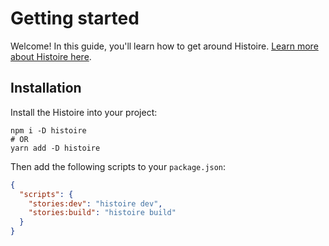 # Getting started

Welcome! In this guide, you'll learn how to get around Histoire. [Learn more about Histoire here](./introduction.md).

## Installation

Install the Histoire into your project:

```shell
npm i -D histoire
# OR
yarn add -D histoire
```

Then add the following scripts to your `package.json`:

```json
{
  "scripts": {
    "stories:dev": "histoire dev",
    "stories:build": "histoire build"
  }
}
```
